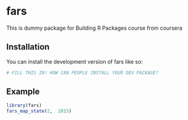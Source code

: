 
# fars

<!-- badges: start -->
<!-- badges: end -->

This is dummy package for Building R Packages course from coursera

## Installation

You can install the development version of fars like so:

``` r
# FILL THIS IN! HOW CAN PEOPLE INSTALL YOUR DEV PACKAGE?
```

## Example


``` r
library(fars)
fars_map_state(2,  2015)
```

